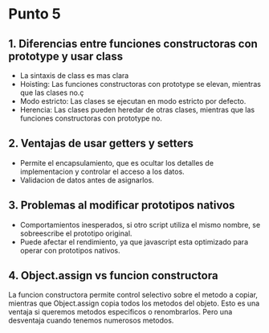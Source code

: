 # Punto 5

## 1. Diferencias entre funciones constructoras con prototype y usar class

- La sintaxis de class es mas clara
- Hoisting: Las funciones constructoras con prototype se elevan, mientras que las clases no.ç
- Modo estricto: Las clases se ejecutan en modo estricto por defecto.
- Herencia: Las clases pueden heredar de otras clases, mientras que las funciones constructoras con prototype no.


## 2. Ventajas de usar getters y setters

- Permite el encapsulamiento, que es ocultar los detalles de implementacion y controlar el acceso a los datos.
- Validacion de datos antes de asignarlos.

## 3. Problemas al modificar prototipos nativos

- Comportamientos inesperados, si otro script utiliza el mismo nombre, se sobreescribe el prototipo original.
- Puede afectar el rendimiento, ya que javascript esta optimizado para operar con prototipos nativos.

## 4. Object.assign vs funcion constructora

La funcion constructora permite control selectivo sobre el metodo a copiar, mientras que Object.assign copia todos los metodos del objeto.
Esto es una ventaja si queremos metodos especificos o renombrarlos. Pero una desventaja cuando tenemos numerosos metodos. 